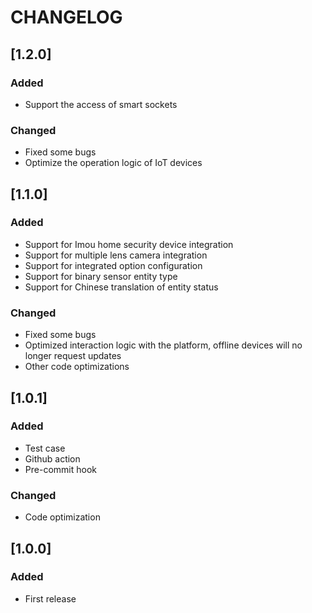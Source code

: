 # CHANGELOG
## [1.2.0]
### Added
- Support the access of smart sockets
### Changed
- Fixed some bugs
- Optimize the operation logic of IoT devices

## [1.1.0]
### Added
- Support for Imou home security device integration
- Support for multiple lens camera integration
- Support for integrated option configuration
- Support for binary sensor entity type
- Support for Chinese translation of entity status

### Changed
- Fixed some bugs
- Optimized interaction logic with the platform, offline devices will no longer request updates
- Other code optimizations

## [1.0.1]
### Added
- Test case
- Github action
- Pre-commit hook

### Changed
- Code optimization

## [1.0.0]

### Added

- First release
